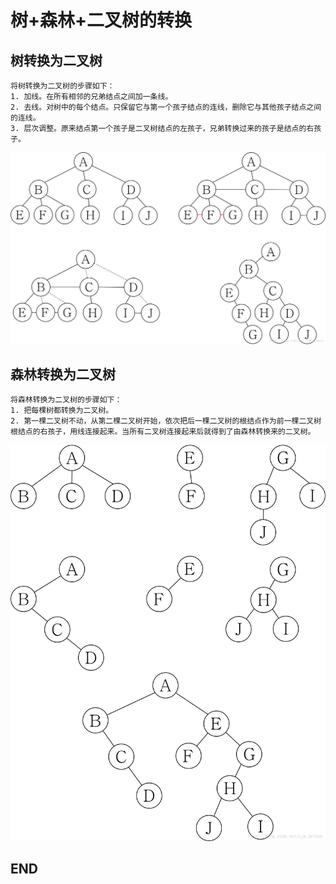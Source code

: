 # 树+森林+二叉树的转换

## 树转换为二叉树
```
将树转换为二叉树的步骤如下：
1. 加线。在所有相邻的兄弟结点之间加一条线。
2. 去线。对树中的每个结点。只保留它与第一个孩子结点的连线，删除它与其他孩子结点之间的连线。
3. 层次调整。原来结点第一个孩子是二叉树结点的左孩子，兄弟转换过来的孩子是结点的右孩子。
```

![1533086384517.png](image/1533086384517.png)

## 森林转换为二叉树

```
将森林转换为二叉树的步骤如下：
1. 把每棵树都转换为二叉树。
2. 第一棵二叉树不动，从第二棵二叉树开始，依次把后一棵二叉树的根结点作为前一棵二叉树根结点的右孩子，用线连接起来。当所有二叉树连接起来后就得到了由森林转换来的二叉树。
```

![1533086424740.png](image/1533086424740.png)











## END
